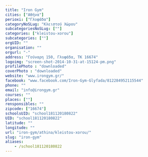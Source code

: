 ```yaml
---
title: "Iron Gym"
cities: ["Αθήνα"]
perioxi: ["Γλυφάδα"]
categoryNoSLug: "Κλειστού Χώρου"
subcategoriesNoSLug: [""]
categories: ["kleistou-xorou"]
subcategories: [""]
orgUID: ""
organisation: ""
orgurl: "-"
address: "Γούναρη 150, Γλυφάδα, ΤΚ 16674"
logoimg: "screen-shot-2014-10-31-at-15124-pm.png"
profilePhoto : "downloaded"
coverPhoto : "downloaded"
website: "www.irongym.gr/"
facebook: "www.facebook.com/Iron-Gym-Glyfada/812284952115544"
phone: ""
email: "info@irongym.gr"
courses: ""
places: [""]
rensponsibles: ""
zipcode: ["16674"]
schoolsUID: "school181120180822"
UID: "school181120180822"
latitude: ""
longitude: ""
url: "iron-gym/athina/kleistou-xorou/"
slug: "iron-gym"
aliases:
    - /school181120180822
---
```





